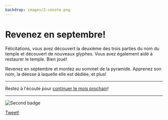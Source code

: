```yaml
---
backdrop: images/2-cenote.png
---
```


# Revenez en septembre!

Félicitations, vous avez découvert la deuxième des trois parties du nom du temple et découvert de nouveaux glyphes. Vous avez également aidé à restaurer le temple. Bien joué!

Revenez en septembre et montez au sommet de la pyramide. Apprenez son nom, la déesse à laquelle elle est dédiée, et plus!

<hr class = "m-5" />

Restez à l'écoute pour <a href = "https://azure.microsoft.com/resources/join-the-azure-developer-community?WT.mc_id=mayamystery-newsletter-jelooper" target="_blank">continuer le mois prochain</a>!

<hr class="m-5"/>

![Second badge](/AzureMayaMystery/images/badge2.png)

[Tweet!](https://twitter.com/intent/tweet?url=https%3A%2F%2Fmicrosoft.com/AzureMayaMystery%2F&text=I%20just%20entered%20the%20Azure%20Maya%20Mystery%20pyramid.%20Look%20forward%20to%20next%20month%20when%20I%20will%20get%20to%20explore%20more!&hashtags=AzureMayaMystery)
